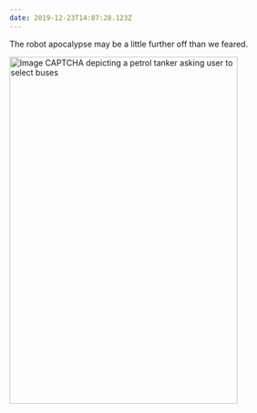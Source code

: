 ```yaml
---
date: 2019-12-23T14:07:28.123Z
---
```


The robot apocalypse may be a little further off than we feared.

<img src="/assets/notes/robot-apocalypse.jpg" srcset="/assets/notes/robot-apocalypse.jpg 400w, /assets/notes/robot-apocalypse@2x.jpg 800w" alt="Image CAPTCHA depicting a petrol tanker asking user to select buses" width="400" height="609" loading="lazy">
